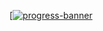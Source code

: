 [[![progress-banner](https://backend.codecrafters.io/progress/kafka/17f2c917-2534-4a2d-81cd-576f850559d9)](https://app.codecrafters.io/users/gontard?r=2qF)

